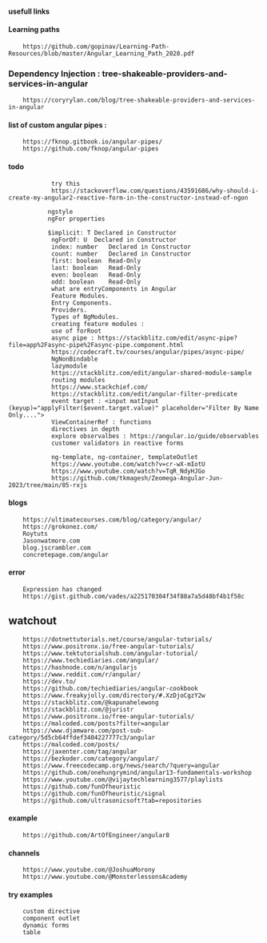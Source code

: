 #### usefull links 


#### Learning paths

        https://github.com/gopinav/Learning-Path-Resources/blob/master/Angular_Learning_Path_2020.pdf

### Dependency Injection : tree-shakeable-providers-and-services-in-angular

        https://coryrylan.com/blog/tree-shakeable-providers-and-services-in-angular
        
#### list of custom angular pipes : 
        
        https://fknop.gitbook.io/angular-pipes/
        https://github.com/fknop/angular-pipes


#### todo
                try this
                https://stackoverflow.com/questions/43591686/why-should-i-create-my-angular2-reactive-form-in-the-constructor-instead-of-ngon
        
               ngstyle
               ngFor properties
               
               $implicit: T	Declared in Constructor
                ngForOf: U	Declared in Constructor
                index: number	Declared in Constructor
                count: number	Declared in Constructor
                first: boolean	Read-Only
                last: boolean	Read-Only
                even: boolean	Read-Only
                odd: boolean	Read-Only
                what are entryComponents in Angular
                Feature Modules.
                Entry Components.
                Providers.
                Types of NgModules.
                creating feature modules : 
                use of forRoot
                async pipe : https://stackblitz.com/edit/async-pipe?file=app%2Fasync-pipe%2Fasync-pipe.component.html
                https://codecraft.tv/courses/angular/pipes/async-pipe/
                NgNonBindable
                lazymodule
                https://stackblitz.com/edit/angular-shared-module-sample
                routing modules
                https://www.stackchief.com/
                https://stackblitz.com/edit/angular-filter-predicate  
                event target : <input matInput (keyup)="applyFilter($event.target.value)" placeholder="Filter By Name Only....">
                ViewContainerRef : functions 
                directives in depth
                explore observalbes : https://angular.io/guide/observables
                customer validators in reactive forms

                ng-template, ng-container, templateOutlet
                https://www.youtube.com/watch?v=cr-wX-mIotU
                https://www.youtube.com/watch?v=TqR_NdyHJGo
                https://github.com/tkmagesh/Zeomega-Angular-Jun-2023/tree/main/05-rxjs

#### blogs

        https://ultimatecourses.com/blog/category/angular/
        https://grokonez.com/
        Roytuts
        Jasonwatmore.com
        blog.jscrambler.com
        concretepage.com/angular

#### error

        Expression has changed
        https://gist.github.com/vades/a225170304f34f88a7a5d48bf4b1f58c

## watchout 

        https://dotnettutorials.net/course/angular-tutorials/
        https://www.positronx.io/free-angular-tutorials/
        https://www.tektutorialshub.com/angular-tutorial/
        https://www.techiediaries.com/angular/
        https://hashnode.com/n/angularjs
        https://www.reddit.com/r/angular/
        https://dev.to/
        https://github.com/techiediaries/angular-cookbook
        https://www.freakyjolly.com/directory/#.XzDjoCgzY2w
        https://stackblitz.com/@kapunahelewong
        https://stackblitz.com/@juristr
        https://www.positronx.io/free-angular-tutorials/
        https://malcoded.com/posts?filter=angular
        https://www.djamware.com/post-sub-category/5d5cb64ffdef3404227777c3/angular
        https://malcoded.com/posts/
        https://jaxenter.com/tag/angular
        https://bezkoder.com/category/angular/
        https://www.freecodecamp.org/news/search/?query=angular
        https://github.com/onehungrymind/angular13-fundamentals-workshop
        https://www.youtube.com/@vijaytechlearning3577/playlists
        https://github.com/funOfheuristic
        https://github.com/funOfheuristic/signal
        https://github.com/ultrasonicsoft?tab=repositories
        
#### example

        https://github.com/ArtOfEngineer/angular8

#### channels

        https://www.youtube.com/@JoshuaMorony
        https://www.youtube.com/@MonsterlessonsAcademy


#### try examples

        custom directive
        component outlet
        dynamic forms
        table
        

